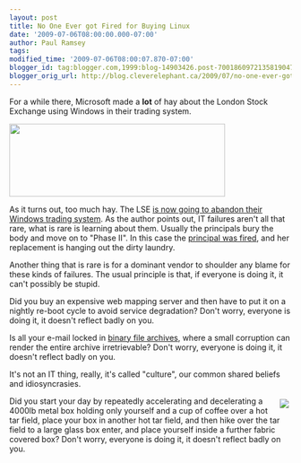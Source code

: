 ```yaml
---
layout: post
title: No One Ever got Fired for Buying Linux
date: '2009-07-06T08:00:00.000-07:00'
author: Paul Ramsey
tags: 
modified_time: '2009-07-06T08:00:07.870-07:00'
blogger_id: tag:blogger.com,1999:blog-14903426.post-7001860972135819047
blogger_orig_url: http://blog.cleverelephant.ca/2009/07/no-one-ever-got-fired-for-buying-linux.html
---
```


For a while there, Microsoft made a **lot** of hay about the London Stock Exchange using Windows in their trading system.  

[<img border="0" src="http://windowsitpro.com/Common/adforceimages/reliabletimes.jpg" width="385" height="130" />](http://blogs.zdnet.com/Murphy/?p=739)

As it turns out, too much hay. The LSE [is now going to abandon their Windows trading system](http://blogs.computerworld.com/london_stock_exchange_to_abandon_failed_windows_platform). As the author points out, IT failures aren't all that rare, what is rare is learning about them. Usually the principals bury the body and move on to "Phase II". In this case the [principal was fired](http://www.guardian.co.uk/business/2009/feb/13/clara-furse-london-stock-exchange), and her replacement is hanging out the dirty laundry.

Another thing that is rare is for a dominant vendor to shoulder any blame for these kinds of failures. The usual principle is that, if everyone is doing it, it can't possibly be stupid.

Did you buy an expensive web mapping server and then have to put it on a nightly re-boot cycle to avoid service degradation? Don't worry, everyone is doing it, it doesn't reflect badly on you.

Is all your e-mail locked in [binary file archives](http://www.pcworld.com/article/130734/retrieval_tips_for_lost_white_house_emails.html), where a small corruption can render the entire archive irretrievable? Don't worry, everyone is doing it, it doesn't reflect badly on you.

It's not an IT thing, really, it's called "culture", our common shared beliefs and idiosyncrasies.

<img src="http://origin.foxnews.com/images/331285/0_41_121907_dilbert.jpg" style="float:right;padding:5px;"/>Did you start your day by repeatedly accelerating and decelerating a 4000lb metal box holding only yourself and a cup of coffee over a hot tar field, place your box in another hot tar field, and then hike over the tar field to a large glass box enter, and place yourself inside a further fabric covered box?  Don't worry, everyone is doing it, it doesn't reflect badly on you.

